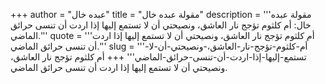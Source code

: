 +++
author = "عبده خال"
title = "مقولة عبده خال"
description = '''مقولة عبده خال: أم كلثوم تؤجج نار العاشق، ونصيحتي أن لا تستمع إليها إذا اردت أن تنسى حرائق الماضي.'''
quote = '''أم كلثوم تؤجج نار العاشق، ونصيحتي أن لا تستمع إليها إذا اردت أن تنسى حرائق الماضي.'''
slug = '''أم-كلثوم-تؤجج-نار-العاشق،-ونصيحتي-أن-لا-تستمع-إليها-إذا-اردت-أن-تنسى-حرائق-الماضي'''
+++
أم كلثوم تؤجج نار العاشق، ونصيحتي أن لا تستمع إليها إذا اردت أن تنسى حرائق الماضي.

